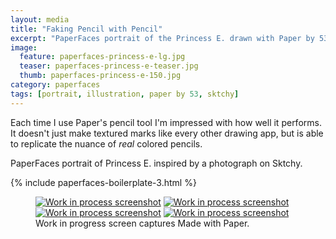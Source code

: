 ```yaml
---
layout: media
title: "Faking Pencil with Pencil"
excerpt: "PaperFaces portrait of the Princess E. drawn with Paper by 53 on an iPad."
image: 
  feature: paperfaces-princess-e-lg.jpg
  teaser: paperfaces-princess-e-teaser.jpg
  thumb: paperfaces-princess-e-150.jpg
category: paperfaces
tags: [portrait, illustration, paper by 53, sktchy]
---
```


Each time I use Paper's pencil tool I'm impressed with how well it performs. It doesn't just make textured marks like every other drawing app, but is able to replicate the nuance of *real* colored pencils.

PaperFaces portrait of Princess E. inspired by a photograph on Sktchy.

{% include paperfaces-boilerplate-3.html %}

<figure class="third">
  <a href="{{ site.url }}/images/paperfaces-princess-e-process-1-lg.jpg"><img src="{{ site.url }}/images/paperfaces-princess-e-process-1-600.jpg" alt="Work in process screenshot"></a>
  <a href="{{ site.url }}/images/paperfaces-princess-e-process-2-lg.jpg"><img src="{{ site.url }}/images/paperfaces-princess-e-process-2-600.jpg" alt="Work in process screenshot"></a>
  <a href="{{ site.url }}/images/paperfaces-princess-e-process-3-lg.jpg"><img src="{{ site.url }}/images/paperfaces-princess-e-process-3-600.jpg" alt="Work in process screenshot"></a>
  <a href="{{ site.url }}/images/paperfaces-princess-e-process-4-lg.jpg"><img src="{{ site.url }}/images/paperfaces-princess-e-process-4-600.jpg" alt="Work in process screenshot"></a>
  <figcaption>Work in progress screen captures Made with Paper.</figcaption>
</figure>